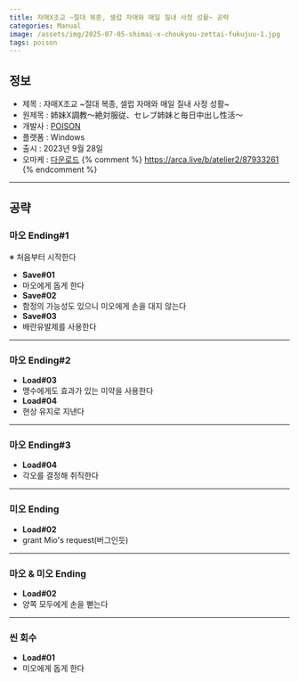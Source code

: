 ```yaml
---
title: 자매X조교 ~절대 복종, 셀럽 자매와 매일 질내 사정 성활~ 공략
categories: Manual
image: /assets/img/2025-07-05-shimai-x-choukyou-zettai-fukujuu-1.jpg
tags: poison
---
```


## 정보

* 제목 : 자매X조교 ~절대 복종, 셀럽 자매와 매일 질내 사정 성활~
* 원제목 : 姉妹X調教～絶対服従、セレブ姉妹と毎日中出し性活～
* 개발사 : [POISON](/tags/poison)
* 플랫폼 : Windows
* 출시 : 2023년 9월 28일
* 오마케 : [다운로드](/assets/omake/shimai-x-choukyou-zettai-fukujuu.zip)
{% comment %}
https://arca.live/b/atelier2/87933261
{% endcomment %}

---

## 공략

### 마오 Ending#1

※ 처음부터 시작한다
* **Save#01**
* 마오에게 돕게 한다
* **Save#02**
* 함정의 가능성도 있으니 미오에게 손을 대지 않는다
* **Save#03**
* 배란유발제를 사용한다

---

### 마오 Ending#2

* **Load#03**
* 맹수에게도 효과가 있는 미약을 사용한다
* **Load#04**
* 현상 유지로 지낸다

---

### 마오 Ending#3

* **Load#04**
* 각오를 결정해 취직한다

---

### 미오 Ending
* **Load#02**
* grant Mio's request(버그인듯)

---

### 마오 & 미오 Ending

* **Load#02**
* 양쪽 모두에게 손을 뻗는다  

---

### 씬 회수

* **Load#01**
* 미오에게 돕게 한다
